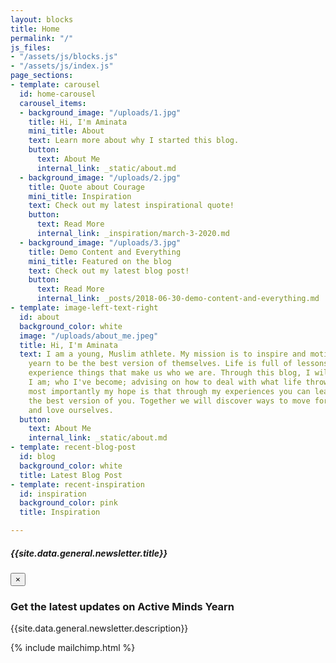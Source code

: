 ```yaml
---
layout: blocks
title: Home
permalink: "/"
js_files:
- "/assets/js/blocks.js"
- "/assets/js/index.js"
page_sections:
- template: carousel
  id: home-carousel
  carousel_items:
  - background_image: "/uploads/1.jpg"
    title: Hi, I'm Aminata
    mini_title: About
    text: Learn more about why I started this blog.
    button:
      text: About Me
      internal_link: _static/about.md
  - background_image: "/uploads/2.jpg"
    title: Quote about Courage
    mini_title: Inspiration
    text: Check out my latest inspirational quote!
    button:
      text: Read More
      internal_link: _inspiration/march-3-2020.md
  - background_image: "/uploads/3.jpg"
    title: Demo Content and Everything
    mini_title: Featured on the blog
    text: Check out my latest blog post!
    button:
      text: Read More
      internal_link: _posts/2018-06-30-demo-content-and-everything.md
- template: image-left-text-right
  id: about
  background_color: white
  image: "/uploads/about_me.jpeg"
  title: Hi, I'm Aminata
  text: I am a young, Muslim athlete. My mission is to inspire and motivate all who
    yearn to be the best version of themselves. Life is full of lessons and we all
    experience things that make us who we are. Through this blog, I will voice who
    I am; who I've become; advising on how to deal with what life throws at us; but
    most importantly my hope is that through my experiences you can learn how to become
    the best version of you. Together we will discover ways to move forward, grow,
    and love ourselves.
  button:
    text: About Me
    internal_link: _static/about.md
- template: recent-blog-post
  id: blog
  background_color: white
  title: Latest Blog Post
- template: recent-inspiration
  id: inspiration
  background_color: pink
  title: Inspiration

---
```

<!-- Modal -->
<div class="modal fade" id="newsletterModal" tabindex="-1" role="dialog" aria-labelledby="newsletterModalLabel" aria-hidden="true">
  <div class="modal-dialog" role="document">
    <div class="modal-content">
      <div class="modal-header">
        <h5 class="modal-title" id="newsletterModalLabel">{{site.data.general.newsletter.title}}</h5>
        <button type="button" class="close" data-dismiss="modal" aria-label="Close">
          <span aria-hidden="true">&times;</span>
        </button>
      </div>
      <div class="modal-body">
        <h3 class="newsletter-title">Get the latest updates on Active Minds Yearn</h3>
        <p class="newsletter-description">{{site.data.general.newsletter.description}}</p>
        {% include mailchimp.html %}
      </div>
    </div>
  </div>
</div>
